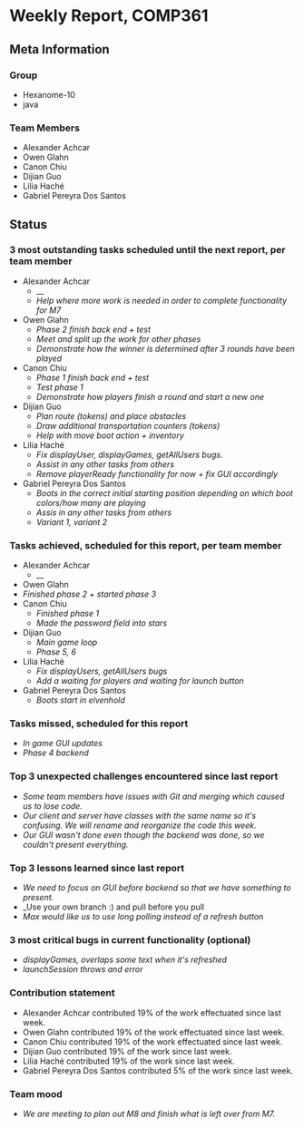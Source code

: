 # Weekly Report, COMP361

## Meta Information

### Group

- Hexanome-10
- java

### Team Members

- Alexander Achcar
- Owen Glahn
- Canon Chiu
- Dijian Guo
- Lilia Haché
- Gabriel Pereyra Dos Santos

## Status

### 3 most outstanding tasks scheduled until the next report, per team member

- Alexander Achcar
  - __
  - _Help where more work is needed in order to complete functionality for M7_
- Owen Glahn
  - _Phase 2 finish back end + test_
  - _Meet and split up the work for other phases_
  - _Demonstrate how the winner is determined after 3 rounds have been played_
- Canon Chiu
  - _Phase 1 finish back end + test_
  - _Test phase 1_
  - _Demonstrate how players finish a round and start a new one_
- Dijian Guo
  - _Plan route (tokens) and place obstacles_
  - _Draw additional transportation counters (tokens)_
  - _Help with move boot action + inventory_
- Lilia Haché
  - _Fix displayUser, displayGames, getAllUsers bugs._
  - _Assist in any other tasks from others_
  - _Remove playerReady functionality for now + fix GUI accordingly_
- Gabriel Pereyra Dos Santos
  - _Boots in the correct initial starting position depending on which boot colors/how many are playing_
  - _Assis in any other tasks from others_
  - _Variant 1, variant 2_

### Tasks achieved, scheduled for this report, per team member

- Alexander Achcar
  - __
- Owen Glahn
- _Finished phase 2 + started phase 3_
- Canon Chiu
  - _Finished phase 1_
  - _Made the password field into stars_
- Dijian Guo
  - _Main game loop_
  - _Phase 5, 6_
- Lilia Haché
  - _Fix displayUsers, getAllUsers bugs_
  - _Add a waiting for players and waiting for launch button_
- Gabriel Pereyra Dos Santos
  - _Boots start in elvenhold_

### Tasks missed, scheduled for this report

- _In game GUI updates_
- _Phase 4 backend_

### Top 3 unexpected challenges encountered since last report

- _Some team members have issues with Git and merging which caused us to lose code._
- _Our client and server have classes with the same name so it's confusing. We will rename and reorganize the code this week._
- _Our GUI wasn't done even though the backend was done, so we couldn't present everything._

### Top 3 lessons learned since last report

- _We need to focus on GUI before backend so that we have something to present._
- _Use your own branch :) and pull before you pull
- _Max would like us to use long polling instead of a refresh button_

### 3 most critical bugs in current functionality (optional)

- _displayGames, overlaps some text when it's refreshed_
- _launchSession throws and error_

### Contribution statement

- Alexander Achcar contributed 19% of the work effectuated since last week.
- Owen Glahn contributed 19% of the work effectuated since last week.
- Canon Chiu contributed 19% of the work effectuated since last week.
- Dijian Guo contributed 19% of the work since last week.
- Lilia Haché contributed 19% of the work since last week.
- Gabriel Pereyra Dos Santos contributed 5% of the work since last week.

### Team mood

- _We are meeting to plan out M8 and finish what is left over from M7._
